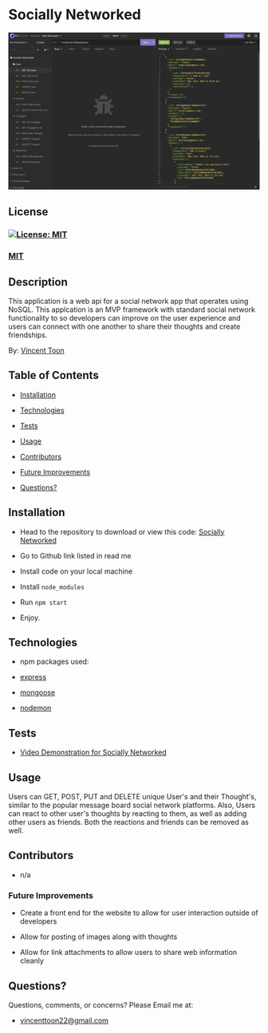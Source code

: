 # Socially Networked

![Insomnia of GET All thoughts](./assets/images/insomnia-thoughts.jpg)

## License
### [![License: MIT](https://img.shields.io/badge/License-MIT-yellow.svg)](https://opensource.org/licenses/MIT)
### [MIT](https://opensource.org/licenses/MIT)

## Description

This application is a web api for a social network app that operates using NoSQL. This applcation is an MVP framework with standard social network functionality to so developers can improve on the user experience and users can connect with one another to share their thoughts and create friendships.

By: [Vincent Toon](https://github.com/Vincenttoon)

## Table of Contents

* [Installation](#installation)

* [Technologies](#technologies)

* [Tests](#tests)

* [Usage](#usage)  

* [Contributors](#contributors)

* [Future Improvements](#future-improvements)

* [Questions?](#questions)

## Installation

* Head to the repository to download or view this code: [Socially Networked](https://github.com/Vincenttoon/socially-networked)

- Go to Github link listed in read me 

- Install code on your local machine

- Install `node_modules` 

- Run `npm start` 

- Enjoy.

## Technologies

* npm packages used: 

- [express](https://www.npmjs.com/package/express)

- [mongoose](https://www.npmjs.com/package/mongoose)

- [nodemon](https://www.npmjs.com/package/nodemon)

## Tests

- [Video Demonstration for Socially Networked](https://drive.google.com/file/d/1HL36HXjLicmvGqV4fKc-mVsU6iTGMhCx/view)

## Usage

Users can GET, POST, PUT and DELETE unique User's and their Thought's, similar to the popular message board social network platforms. Also, Users can react to other user's thoughts by reacting to them, as well as adding other users as friends. Both the reactions and friends can be removed as well.

## Contributors

* n/a

### Future Improvements

* Create a front end for the website to allow for user interaction outside of developers

* Allow for posting of images along with thoughts

* Allow for link attachments to allow users to share web information cleanly

## Questions?

Questions, comments, or concerns? Please Email me at:
* vincenttoon22@gmail.com